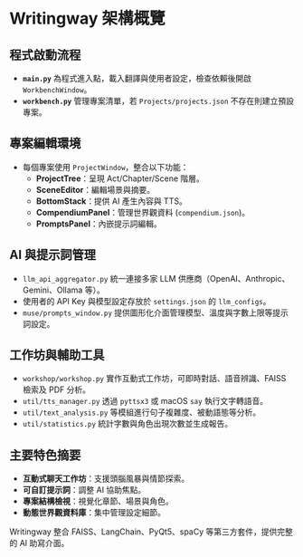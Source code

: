 # Writingway 架構概覽

## 程式啟動流程
- **`main.py`** 為程式進入點，載入翻譯與使用者設定，檢查依賴後開啟 `WorkbenchWindow`。
- **`workbench.py`** 管理專案清單，若 `Projects/projects.json` 不存在則建立預設專案。

## 專案編輯環境
- 每個專案使用 `ProjectWindow`，整合以下功能：
  - **ProjectTree**：呈現 Act/Chapter/Scene 階層。
  - **SceneEditor**：編輯場景與摘要。
  - **BottomStack**：提供 AI 產生內容與 TTS。
  - **CompendiumPanel**：管理世界觀資料 (`compendium.json`)。
  - **PromptsPanel**：內嵌提示詞編輯。

## AI 與提示詞管理
- `llm_api_aggregator.py` 統一連接多家 LLM 供應商（OpenAI、Anthropic、Gemini、Ollama 等）。
- 使用者的 API Key 與模型設定存放於 `settings.json` 的 `llm_configs`。
- `muse/prompts_window.py` 提供圖形化介面管理模型、溫度與字數上限等提示詞設定。

## 工作坊與輔助工具
- `workshop/workshop.py` 實作互動式工作坊，可即時對話、語音辨識、FAISS 檢索及 PDF 分析。
- `util/tts_manager.py` 透過 `pyttsx3` 或 macOS `say` 執行文字轉語音。
- `util/text_analysis.py` 等模組進行句子複雜度、被動語態等分析。
- `util/statistics.py` 統計字數與角色出現次數並生成報告。

## 主要特色摘要
- **互動式聊天工作坊**：支援頭腦風暴與情節探索。
- **可自訂提示詞**：調整 AI 協助焦點。
- **專案結構檢視**：視覺化章節、場景與角色。
- **動態世界觀資料庫**：集中管理設定細節。

Writingway 整合 FAISS、LangChain、PyQt5、spaCy 等第三方套件，提供完整的 AI 助寫介面。
